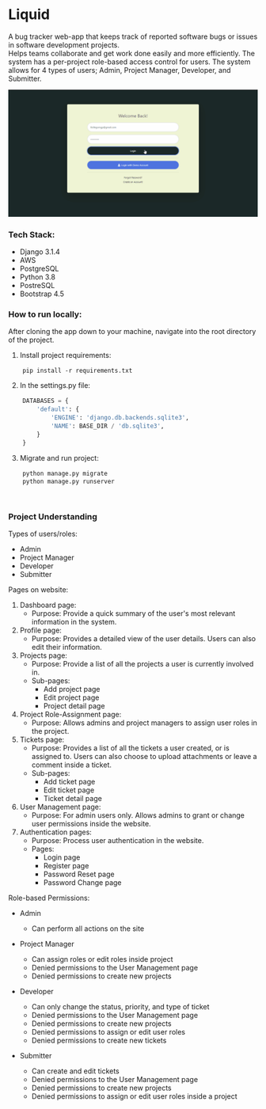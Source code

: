 # Liquid

A bug tracker web-app that keeps track of reported software bugs or issues in software development projects. <br>Helps teams collaborate and get work done easily and more efficiently. The system has a per-project role-based access control for users. The system allows for 4 types of users; Admin, Project Manager, Developer, and Submitter.

![](/repoImages/Liquid.gif)

### Tech Stack:
* Django 3.1.4
* AWS
* PostgreSQL
* Python 3.8
* PostreSQL
* Bootstrap 4.5

### How to run locally:

After cloning the app down to your machine, navigate into the root directory of the project. 

1. Install project requirements:
```
    pip install -r requirements.txt
```

2. In the settings.py file:

```Python
    DATABASES = {
        'default': {
            'ENGINE': 'django.db.backends.sqlite3',
            'NAME': BASE_DIR / 'db.sqlite3',
        }
    }
```

3. Migrate and run project:
```
    python manage.py migrate
    python manage.py runserver
```
<br />

### Project Understanding

Types of users/roles:
* Admin
* Project Manager
* Developer
* Submitter

Pages on website:
1. Dashboard page:
    - Purpose: Provide a quick summary of the user's most relevant information in the system.
2. Profile page:
    - Purpose: Provides a detailed view of the user details. Users can also edit their information.
3. Projects page:
    - Purpose: Provide a list of all the projects a user is currently involved in.
    - Sub-pages:
        * Add project page
        * Edit project page
        * Project detail page
4. Project Role-Assignment page:
    - Purpose: Allows admins and project managers to assign user roles in the project.
5. Tickets page:
    - Purpose: Provides a list of all the tickets a user created, or is assigned to. Users can also choose to upload attachments or leave a comment inside a ticket.
    - Sub-pages:
        * Add ticket page
        * Edit ticket page
        * Ticket detail page
6. User Management page:
    - Purpose: For admin users only. Allows admins to grant or change user permissions inside the website.
7. Authentication pages:
    - Purpose: Process user authentication in the website.  
    - Pages:
        * Login page
        * Register page
        * Password Reset page
        * Password Change page

Role-based Permissions:
* Admin
    * Can perform all actions on the site
* Project Manager
    * Can assign roles or edit roles inside project
    * Denied permissions to the User Management page
    * Denied permissions to create new projects
* Developer
    * Can only change the status, priority, and type of ticket
    * Denied permissions to the User Management page
    * Denied permissions to create new projects
    * Denied permissions to assign or edit user roles
    * Denied permissions to create new tickets
    
* Submitter
    * Can create and edit tickets
    * Denied permissions to the User Management page
    * Denied permissions to create new projects
    * Denied permissions to assign or edit user roles inside a project
    



